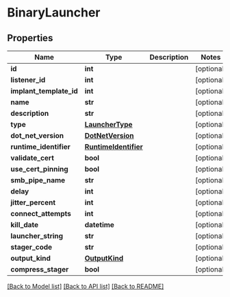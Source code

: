 # BinaryLauncher

## Properties
Name | Type | Description | Notes
------------ | ------------- | ------------- | -------------
**id** | **int** |  | [optional] 
**listener_id** | **int** |  | [optional] 
**implant_template_id** | **int** |  | [optional] 
**name** | **str** |  | [optional] 
**description** | **str** |  | [optional] 
**type** | [**LauncherType**](LauncherType.md) |  | [optional] 
**dot_net_version** | [**DotNetVersion**](DotNetVersion.md) |  | [optional] 
**runtime_identifier** | [**RuntimeIdentifier**](RuntimeIdentifier.md) |  | [optional] 
**validate_cert** | **bool** |  | [optional] 
**use_cert_pinning** | **bool** |  | [optional] 
**smb_pipe_name** | **str** |  | [optional] 
**delay** | **int** |  | [optional] 
**jitter_percent** | **int** |  | [optional] 
**connect_attempts** | **int** |  | [optional] 
**kill_date** | **datetime** |  | [optional] 
**launcher_string** | **str** |  | [optional] 
**stager_code** | **str** |  | [optional] 
**output_kind** | [**OutputKind**](OutputKind.md) |  | [optional] 
**compress_stager** | **bool** |  | [optional] 

[[Back to Model list]](../README.md#documentation-for-models) [[Back to API list]](../README.md#documentation-for-api-endpoints) [[Back to README]](../README.md)



